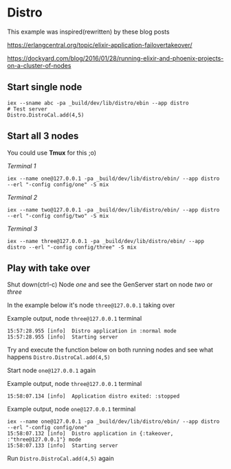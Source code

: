 # Distro


This example was inspired(rewritten) by these blog posts

https://erlangcentral.org/topic/elixir-application-failovertakeover/

https://dockyard.com/blog/2016/01/28/running-elixir-and-phoenix-projects-on-a-cluster-of-nodes

## Start single node
```
iex --sname abc -pa _build/dev/lib/distro/ebin --app distro
# Test server
Distro.DistroCal.add(4,5)
```


## Start all 3 nodes

You could use __Tmux__ for this ;o)

_Terminal 1_

`iex --name one@127.0.0.1 -pa _build/dev/lib/distro/ebin/ --app distro --erl "-config config/one" -S mix`

_Terminal 2_

`iex --name two@127.0.0.1 -pa _build/dev/lib/distro/ebin/ --app distro --erl "-config config/two" -S mix`

_Terminal 3_

`iex --name three@127.0.0.1 -pa _build/dev/lib/distro/ebin/ --app distro --erl "-config config/three" -S mix`


## Play with take over

Shut down(ctrl-c) Node _one_ and see the GenServer start on node _two_ or _three_

In the example below it's node `three@127.0.0.1` taking over

Example output, node `three@127.0.0.1` terminal
```
15:57:28.955 [info]  Distro application in :normal mode
15:57:28.955 [info]  Starting server
```

Try and execute the function below on both running nodes and see what happens
`Distro.DistroCal.add(4,5)`

Start node `one@127.0.0.1` again

Example output, node `three@127.0.0.1` terminal
```
15:58:07.134 [info]  Application distro exited: :stopped
```


Example output, node `one@127.0.0.1` terminal
```
iex --name one@127.0.0.1 -pa _build/dev/lib/distro/ebin/ --app distro --erl "-config config/one"
15:58:07.132 [info]  Distro application in {:takeover, :"three@127.0.0.1"} mode
15:58:07.133 [info]  Starting server
```

 Run `Distro.DistroCal.add(4,5)` again

